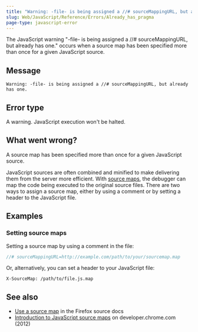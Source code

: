 ```yaml
---
title: "Warning: -file- is being assigned a //# sourceMappingURL, but already has one"
slug: Web/JavaScript/Reference/Errors/Already_has_pragma
page-type: javascript-error
---
```




The JavaScript warning "-file- is being assigned a //# sourceMappingURL, but already has one." occurs when a source map has been specified more than once for a given JavaScript source.

## Message

```plain
Warning: -file- is being assigned a //# sourceMappingURL, but already has one.
```

## Error type

A warning. JavaScript execution won't be halted.

## What went wrong?

A source map has been specified more than once for a given JavaScript source.

JavaScript sources are often combined and minified to make delivering them from the server more efficient. With [source maps](https://developer.chrome.com/blog/sourcemaps/), the debugger can map the code being executed to the original source files. There are two ways to assign a source map, either by using a comment or by setting a header to the JavaScript file.

## Examples

### Setting source maps

Setting a source map by using a comment in the file:

```js example-good
//# sourceMappingURL=http://example.com/path/to/your/sourcemap.map
```

Or, alternatively, you can set a header to your JavaScript file:

```http example-good
X-SourceMap: /path/to/file.js.map
```

## See also

- [Use a source map](https://firefox-source-docs.mozilla.org/devtools-user/debugger/how_to/use_a_source_map/index.html) in the Firefox source docs
- [Introduction to JavaScript source maps](https://developer.chrome.com/blog/sourcemaps/) on developer.chrome.com (2012)
